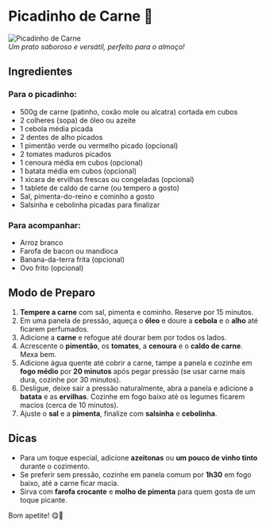 # Picadinho de Carne 🥩

![Picadinho de Carne](https://example.com/imagem-picadinho.jpg)  
*Um prato saboroso e versátil, perfeito para o almoço!*

## Ingredientes

### Para o picadinho:
- 500g de carne (patinho, coxão mole ou alcatra) cortada em cubos
- 2 colheres (sopa) de óleo ou azeite
- 1 cebola média picada
- 2 dentes de alho picados
- 1 pimentão verde ou vermelho picado (opcional)
- 2 tomates maduros picados
- 1 cenoura média em cubos (opcional)
- 1 batata média em cubos (opcional)
- 1 xícara de ervilhas frescas ou congeladas (opcional)
- 1 tablete de caldo de carne (ou tempero a gosto)
- Sal, pimenta-do-reino e cominho a gosto
- Salsinha e cebolinha picadas para finalizar

### Para acompanhar:
- Arroz branco
- Farofa de bacon ou mandioca
- Banana-da-terra frita (opcional)
- Ovo frito (opcional)

## Modo de Preparo

1. **Tempere a carne** com sal, pimenta e cominho. Reserve por 15 minutos.
2. Em uma panela de pressão, aqueça o **óleo** e doure a **cebola** e o **alho** até ficarem perfumados.
3. Adicione a **carne** e refogue até dourar bem por todos os lados.
4. Acrescente o **pimentão**, os **tomates**, a **cenoura** e o **caldo de carne**. Mexa bem.
5. Adicione água quente até cobrir a carne, tampe a panela e cozinhe em **fogo médio** por **20 minutos** após pegar pressão (se usar carne mais dura, cozinhe por 30 minutos).
6. Desligue, deixe sair a pressão naturalmente, abra a panela e adicione a **batata** e as **ervilhas**. Cozinhe em fogo baixo até os legumes ficarem macios (cerca de 10 minutos).
7. Ajuste o **sal** e a **pimenta**, finalize com **salsinha** e **cebolinha**.

## Dicas
- Para um toque especial, adicione **azeitonas** ou **um pouco de vinho tinto** durante o cozimento.
- Se preferir sem pressão, cozinhe em panela comum por **1h30** em fogo baixo, até a carne ficar macia.
- Sirva com **farofa crocante** e **molho de pimenta** para quem gosta de um toque picante.

Bom apetite! 😋🍚